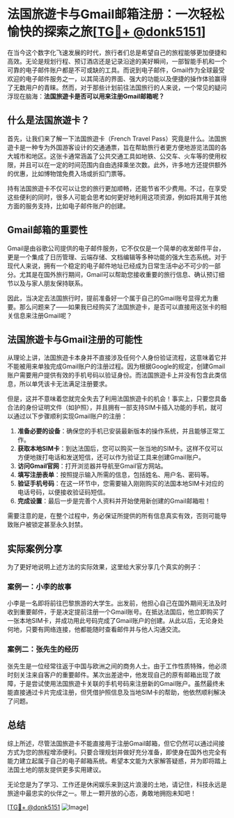 # 法国旅遊卡与Gmail邮箱注册：一次轻松愉快的探索之旅[[TG💪+ @donk5151](https://t.me/s/donk5151)]

在当今这个数字化飞速发展的时代，旅行者们总是希望自己的旅程能够更加便捷和高效。无论是规划行程、预订酒店还是记录沿途的美好瞬间，一部智能手机和一个可靠的电子邮件账户都是不可或缺的工具。而说到电子邮件，Gmail作为全球最受欢迎的电子邮件服务之一，以其简洁的界面、强大的功能以及便捷的操作体验赢得了无数用户的青睐。然而，对于那些计划前往法国旅行的人来说，一个常见的疑问浮现在脑海：**法国旅遊卡是否可以用来注册Gmail邮箱呢？**

## 什么是法国旅遊卡？

首先，让我们来了解一下法国旅遊卡（French Travel Pass）究竟是什么。法国旅遊卡是一种专为外国游客设计的交通通票，旨在帮助旅行者更方便地游览法国的各大城市和地区。这张卡通常涵盖了公共交通工具如地铁、公交车、火车等的使用权限，并且可以在一定的时间范围内自由选择乘坐次数。此外，许多地方还提供额外的优惠，比如博物馆免费入场或折扣门票等。

持有法国旅遊卡不仅可以让您的旅行更加顺畅，还能节省不少费用。不过，在享受这些便利的同时，很多人可能会思考如何更好地利用这项资源，例如将其用于其他方面的服务支持，比如电子邮件账户的创建。

## Gmail邮箱的重要性

Gmail是由谷歌公司提供的电子邮件服务，它不仅仅是一个简单的收发邮件平台，更是一个集成了日历管理、云端存储、文档编辑等多种功能的强大生态系统。对于现代人来说，拥有一个稳定的电子邮件地址已经成为日常生活中必不可少的一部分。尤其是在国外旅行期间，Gmail可以帮助您接收重要的旅行信息、确认预订细节以及与家人朋友保持联系。

因此，当决定去法国旅行时，提前准备好一个属于自己的Gmail账号显得尤为重要。那么问题来了——如果我已经购买了法国旅遊卡，是否可以直接用这张卡的相关信息来注册Gmail呢？

## 法国旅遊卡与Gmail注册的可能性

从理论上讲，法国旅遊卡本身并不直接涉及任何个人身份验证流程，这意味着它并不能被用来单独完成Gmail账户的注册过程。因为根据Google的规定，创建Gmail账户需要用户提供有效的手机号码以验证身份。而法国旅遊卡上并没有包含此类信息，所以单凭该卡无法满足注册要求。

但是，这并不意味着您就完全失去了利用法国旅遊卡的机会！事实上，只要您具备合法的身份证明文件（如护照），并且拥有一部支持SIM卡插入功能的手机，就可以通过以下步骤顺利实现Gmail账户的注册：

1. **准备必要的设备**：确保您的手机已安装最新版本的操作系统，并且能够正常工作。
2. **获取本地SIM卡**：到达法国后，您可以购买一张当地的SIM卡。这样不仅可以方便地拨打电话和发送短信，还可以作为验证工具来创建Gmail账户。
3. **访问Gmail官网**：打开浏览器并导航至Gmail官方网站。
4. **填写注册表单**：按照提示输入所需的信息，包括姓名、用户名、密码等。
5. **验证手机号码**：在这一环节中，您需要输入刚刚购买的法国本地SIM卡对应的电话号码，以便接收验证码短信。
6. **完成设置**：最后一步是完善个人资料并开始使用新创建的Gmail邮箱啦！

需要注意的是，在整个过程中，务必保证所提供的所有信息真实有效，否则可能导致账户被锁定甚至永久封禁。

## 实际案例分享

为了更好地说明上述方法的实际效果，这里给大家分享几个真实的例子：

### 案例一：小李的故事
小李是一名即将前往巴黎旅游的大学生。出发前，他担心自己在国外期间无法及时收到重要邮件，于是决定提前注册一个Gmail账号。在抵达法国后，他立即购买了一张本地SIM卡，并成功用此号码完成了Gmail账户的创建。从此以后，无论身处何地，只要有网络连接，他都能随时查看邮件并与他人沟通交流。

### 案例二：张先生的经历
张先生是一位经常往返于中国与欧洲之间的商务人士。由于工作性质特殊，他必须时刻关注来自客户的重要邮件。某次出差途中，他发现自己的原有邮箱出现了故障，于是尝试使用法国旅遊卡关联的手机号码来注册新的Gmail账户。虽然最终未能直接通过卡片完成注册，但凭借护照信息及当地SIM卡的帮助，他依然顺利解决了问题。

## 总结

综上所述，尽管法国旅遊卡不能直接用于注册Gmail邮箱，但它仍然可以通过间接方式为您的旅程增添便利。只要合理规划并做好充分准备，即使身在国外也完全有能力建立起属于自己的电子邮箱系统。希望本文能为大家解答疑惑，并为即将踏上法国土地的朋友提供更多实用建议。

无论您是为了学习、工作还是休闲娱乐来到这片浪漫的土地，请记住，科技永远是旅途中最忠实的伙伴之一。带上一颗开放的心态，勇敢地拥抱未知吧！

[[TG💪+ @donk5151](https://t.me/s/donk5151) ![Image](https://i.postimg.cc/rwNCRYN7/Snipaste-2025-04-30-17-27-05.png)]